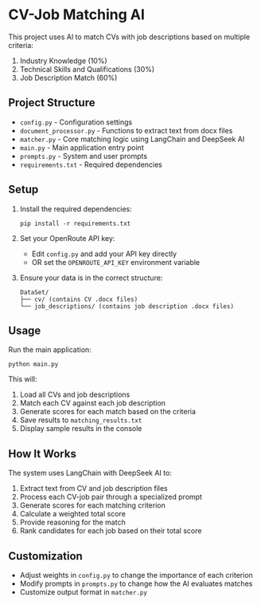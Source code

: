 # CV-Job Matching AI

This project uses AI to match CVs with job descriptions based on multiple criteria:

1. Industry Knowledge (10%)
2. Technical Skills and Qualifications (30%)
3. Job Description Match (60%)

## Project Structure

- `config.py` - Configuration settings
- `document_processor.py` - Functions to extract text from docx files
- `matcher.py` - Core matching logic using LangChain and DeepSeek AI
- `main.py` - Main application entry point
- `prompts.py` - System and user prompts
- `requirements.txt` - Required dependencies

## Setup

1. Install the required dependencies:
   ```
   pip install -r requirements.txt
   ```

2. Set your OpenRoute API key:
   - Edit `config.py` and add your API key directly
   - OR set the `OPENROUTE_API_KEY` environment variable

3. Ensure your data is in the correct structure:
   ```
   DataSet/
   ├── cv/ (contains CV .docx files)
   └── job_descriptions/ (contains job description .docx files)
   ```

## Usage

Run the main application:
```
python main.py
```

This will:
1. Load all CVs and job descriptions
2. Match each CV against each job description
3. Generate scores for each match based on the criteria
4. Save results to `matching_results.txt`
5. Display sample results in the console

## How It Works

The system uses LangChain with DeepSeek AI to:

1. Extract text from CV and job description files
2. Process each CV-job pair through a specialized prompt
3. Generate scores for each matching criterion
4. Calculate a weighted total score
5. Provide reasoning for the match
6. Rank candidates for each job based on their total score

## Customization

- Adjust weights in `config.py` to change the importance of each criterion
- Modify prompts in `prompts.py` to change how the AI evaluates matches
- Customize output format in `matcher.py` 